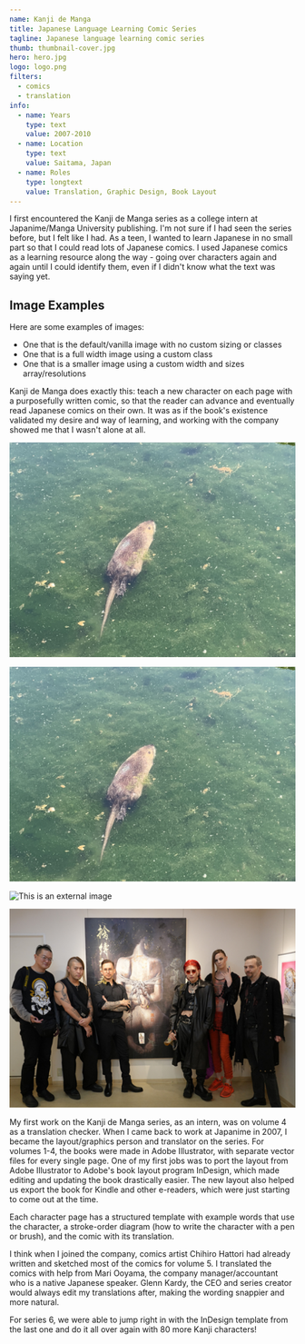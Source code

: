 ```yaml
---
name: Kanji de Manga
title: Japanese Language Learning Comic Series
tagline: Japanese language learning comic series
thumb: thumbnail-cover.jpg
hero: hero.jpg
logo: logo.png
filters:
  - comics
  - translation
info:
  - name: Years
    type: text
    value: 2007-2010
  - name: Location
    type: text
    value: Saitama, Japan
  - name: Roles
    type: longtext
    value: Translation, Graphic Design, Book Layout
---
```


I first encountered the Kanji de Manga series as a college intern at Japanime/Manga University publishing. I'm not sure if I had seen the series before, but I felt like I had. As a teen, I wanted to learn Japanese in no small part so that I could read lots of Japanese comics. I used Japanese comics as a learning resource along the way - going over characters again and again until I could identify them, even if I didn't know what the text was saying yet.

## Image Examples

Here are some examples of images:

- One that is the default/vanilla image with no custom sizing or classes
- One that is a full width image using a custom class
- One that is a smaller image using a custom width and sizes array/resolutions

Kanji de Manga does exactly this: teach a new character on each page with a purposefully written comic, so that the reader can advance and eventually read Japanese comics on their own. It was as if the book's existence validated my desire and way of learning, and working with the company showed me that I wasn't alone at all.

![Alt Text](image-test_default2070.jpg)

![Alt Text](image-test_default2070.jpg "Here's a title/caption")

![This is an external image](https://www.pokemon.com/static-assets/content-assets/cms2/img/pokedex/full/855.png)

![This is an image where we skip the image generation intentionally](image-test_default@2x.jpg '@skip[3000px, 10vw] Some other title')

My first work on the Kanji de Manga series, as an intern, was on volume 4 as a translation checker. When I came back to work at Japanime in 2007, I became the layout/graphics person and translator on the series. For volumes 1-4, the books were made in Adobe Illustrator, with separate vector files for every single page. One of my first jobs was to port the layout from Adobe Illustrator to Adobe's book layout program InDesign, which made editing and updating the book drastically easier. The new layout also helped us export the book for Kindle and other e-readers, which were just starting to come out at the time.

Each character page has a structured template with example words that use the character, a stroke-order diagram (how to write the character with a pen or brush), and the comic with its translation.

I think when I joined the company, comics artist Chihiro Hattori had already written and sketched most of the comics for volume 5. I translated the comics with help from Mari Ooyama, the company manager/accountant who is a native Japanese speaker. Glenn Kardy, the CEO and series creator would always edit my translations after, making the wording snappier and more natural.

For series 6, we were able to jump right in with the InDesign template from the last one and do it all over again with 80 more Kanji characters!
